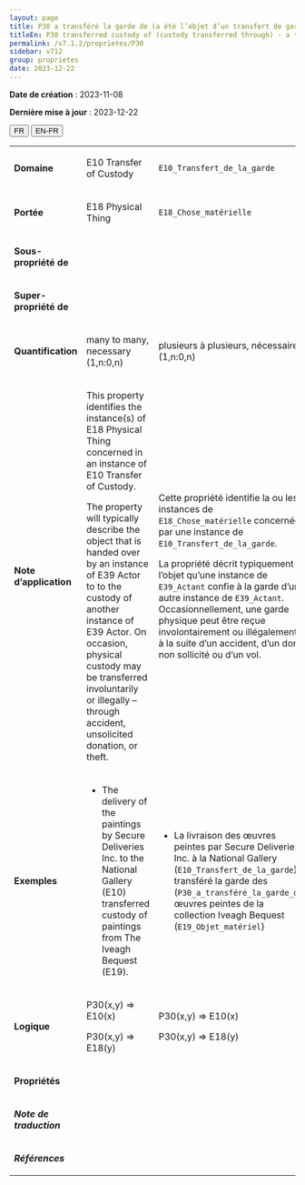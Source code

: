 ```yaml
---
layout: page
title: P30 a transféré la garde de (a été l’objet d’un transfert de garde par)
titleEn: P30 transferred custody of (custody transferred through) - a transféré la garde de (a été l’objet d’un transfert de garde par)
permalink: /v7.1.2/proprietes/P30
sidebar: v712
group: proprietes
date: 2023-12-22
---
```


**Date de création** : 2023-11-08

**Dernière mise à jour** : 2023-12-22

<div class="lang-buttons">
 <button id="fr" class="activate">FR</button>
 <button id="en-fr">EN-FR</button>
</div>

<table>
<tbody>
<tr>
<td><p><strong>Domaine</strong></p></td>
<td class="en">
<p>E10 Transfer of Custody</p>
</td>
<td>
<p><code class="language-plaintext highlighter-rouge">E10_Transfert_de_la_garde</code></p>
</td>
</tr>
<tr>
<td><p><strong>Portée</strong></p></td>
<td class="en">
<p>E18 Physical Thing</p>
</td>
<td>
<p><code class="language-plaintext highlighter-rouge">E18_Chose_matérielle</code></p>
</td>
</tr>
<tr>
<td><p><strong>Sous-propriété de</strong></p></td>
<td class="en">
</td>
<td>
</td>
</tr>
<tr>
<td><p><strong>Super-propriété de</strong></p></td>
<td class="en">
</td>
<td>
<p><code class="language-plaintext highlighter-rouge"></code></p>
</td>
</tr>
<tr>
<td><p><strong>Quantification</strong></p></td>
<td class="en">
<p>many to many, necessary (1,n:0,n)</p>
</td>
<td>
<p>plusieurs à plusieurs, nécessaire (1,n:0,n)</p>
</td>
</tr>
<tr>
<td><p><strong>Note d’application</strong></p></td>
<td class="en">
<p>This property identifies the instance(s) of E18 Physical Thing concerned in an instance of E10 Transfer of Custody.</p>
<p>The property will typically describe the object that is handed over by an instance of E39 Actor to to the custody of another instance of E39 Actor. On occasion, physical custody may be transferred involuntarily or illegally – through accident, unsolicited donation, or theft.</p>
</td>
<td>
<p>Cette propriété identifie la ou les instances de <code class="language-plaintext highlighter-rouge">E18_Chose_matérielle</code> concernées par une instance de <code class="language-plaintext highlighter-rouge">E10_Transfert_de_la_garde</code>.</p>
<p>La propriété décrit typiquement l’objet qu’une instance de <code class="language-plaintext highlighter-rouge">E39_Actant</code> confie à la garde d’une autre instance de <code class="language-plaintext highlighter-rouge">E39_Actant</code>. Occasionnellement, une garde physique peut être reçue involontairement ou illégalement – à la suite d’un accident, d’un don non sollicité ou d’un vol.</p>
</td>
</tr>
<tr>
<td><p><strong>Exemples</strong></p></td>
<td class="en">
<ul>
<li><p>The delivery of the paintings by Secure Deliveries Inc. to the National Gallery (E10) transferred custody of paintings from The Iveagh Bequest (E19).</p>
</li>
</ul>
</td>
<td>
<ul>
<li><p>La livraison des œuvres peintes par Secure Deliveries Inc. à la National Gallery (<code class="language-plaintext highlighter-rouge">E10_Transfert_de_la_garde</code>) a transféré la garde des (<code class="language-plaintext highlighter-rouge">P30_a_transféré_la_garde_de</code>) œuvres peintes de la collection Iveagh Bequest (<code class="language-plaintext highlighter-rouge">E19_Objet_matériel</code>)</p>
</li>
</ul>
</td>
</tr>
<tr>
<td><p><strong>Logique</strong></p></td>
<td class="en">
<p>P30(x,y) ⇒ E10(x)</p>
<p>P30(x,y) ⇒ E18(y)</p>
</td>
<td>
<p>P30(x,y) ⇒ E10(x)</p>
<p>P30(x,y) ⇒ E18(y)</p>
</td>
</tr>
<tr>
<td><p><strong>Propriétés</strong></p></td>
<td class="en">
</td>
<td>
</td>
</tr>
<tr>
<td><p><strong><em>Note de traduction</em></strong></p></td>
<td colspan="2">
</td>
</tr>
<tr>
<td><p><strong><em>Références</em></strong></p></td>
<td colspan="2">
</td>
</tr>
</tbody>
</table>
